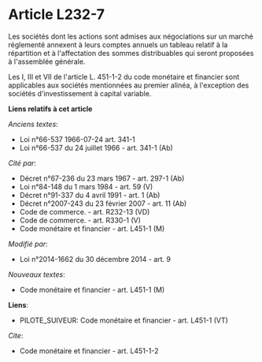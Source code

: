 # Article L232-7

Les sociétés dont les actions sont admises aux négociations sur un marché réglementé annexent à leurs comptes annuels un
tableau relatif à la répartition et à l'affectation des sommes distribuables qui seront proposées à l'assemblée générale.

Les I, III et VII de l'article L. 451-1-2 du code monétaire et financier sont applicables aux sociétés mentionnées au premier
alinéa, à l'exception des sociétés d'investissement à capital variable.

**Liens relatifs à cet article**

_Anciens textes_:

  - Loi n°66-537 1966-07-24 art. 341-1
  - Loi n°66-537 du 24 juillet 1966 - art. 341-1 (Ab)

_Cité par_:

  - Décret n°67-236 du 23 mars 1967 - art. 297-1 (Ab)
  - Loi n°84-148 du 1 mars 1984 - art. 59 (V)
  - Décret n°91-337 du 4 avril 1991 - art. 1 (Ab)
  - Décret  n°2007-243 du 23 février 2007 - art. 11 (Ab)
  - Code de commerce. - art. R232-13 (VD)
  - Code de commerce. - art. R330-1 (V)
  - Code monétaire et financier - art. L451-1 (M)

_Modifié par_:

  - Loi n°2014-1662 du 30 décembre 2014 - art. 9

_Nouveaux textes_:

  - Code monétaire et financier - art. L451-1 (M)

**Liens**:

  - PILOTE_SUIVEUR: Code monétaire et financier - art. L451-1 (VT)

_Cite_:

  - Code monétaire et financier - art. L451-1-2
